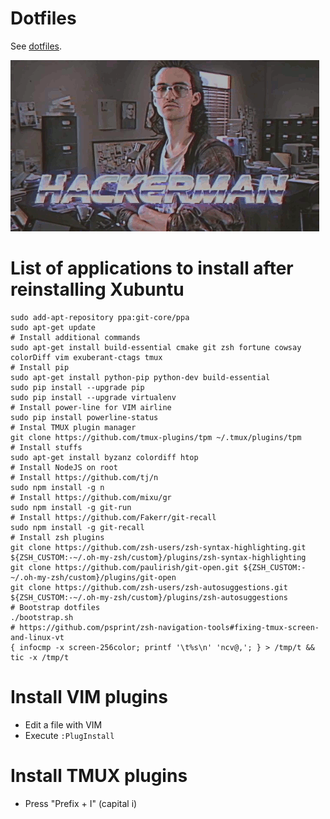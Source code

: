 # Dotfiles

See [dotfiles](http://dotfiles.github.io).

![dotfiles](dotfiles.gif)

# List of applications to install after reinstalling Xubuntu

```
sudo add-apt-repository ppa:git-core/ppa
sudo apt-get update
# Install additional commands
sudo apt-get install build-essential cmake git zsh fortune cowsay colorDiff vim exuberant-ctags tmux
# Install pip
sudo apt-get install python-pip python-dev build-essential 
sudo pip install --upgrade pip 
sudo pip install --upgrade virtualenv 
# Install power-line for VIM airline
sudo pip install powerline-status
# Instal TMUX plugin manager
git clone https://github.com/tmux-plugins/tpm ~/.tmux/plugins/tpm
# Install stuffs
sudo apt-get install byzanz colordiff htop
# Install NodeJS on root
# Install https://github.com/tj/n
sudo npm install -g n
# Install https://github.com/mixu/gr
sudo npm install -g git-run
# Install https://github.com/Fakerr/git-recall
sudo npm install -g git-recall
# Install zsh plugins
git clone https://github.com/zsh-users/zsh-syntax-highlighting.git ${ZSH_CUSTOM:-~/.oh-my-zsh/custom}/plugins/zsh-syntax-highlighting
git clone https://github.com/paulirish/git-open.git ${ZSH_CUSTOM:-~/.oh-my-zsh/custom}/plugins/git-open
git clone https://github.com/zsh-users/zsh-autosuggestions.git ${ZSH_CUSTOM:-~/.oh-my-zsh/custom}/plugins/zsh-autosuggestions
# Bootstrap dotfiles
./bootstrap.sh
# https://github.com/psprint/zsh-navigation-tools#fixing-tmux-screen-and-linux-vt 
{ infocmp -x screen-256color; printf '\t%s\n' 'ncv@,'; } > /tmp/t && tic -x /tmp/t
```

# Install VIM plugins

- Edit a file with VIM
- Execute `:PlugInstall`

# Install TMUX plugins

- Press "Prefix + I" (capital i)

